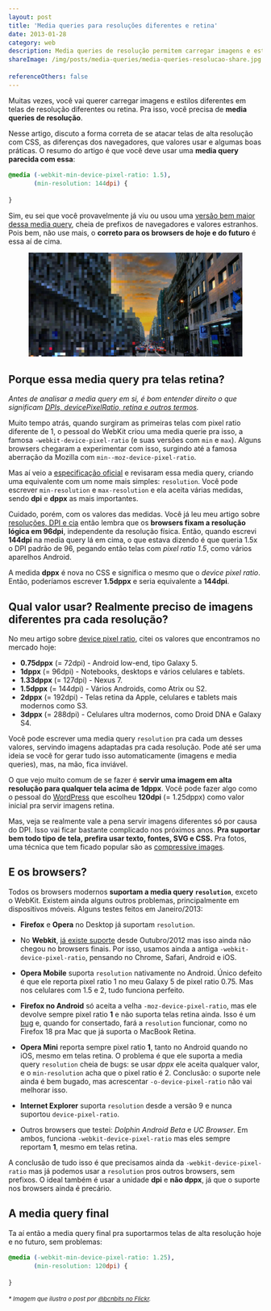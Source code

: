```yaml
---
layout: post
title: 'Media queries para resoluções diferentes e retina'
date: 2013-01-28
category: web
description: Media queries de resolução permitem carregar imagens e estilos diferentes em telas de resolução diferente ou retina. Conheça mais!
shareImage: /img/posts/media-queries/media-queries-resolucao-share.jpg

referenceOthers: false
---
```


Muitas vezes, você vai querer carregar imagens e estilos diferentes em telas de resolução diferentes ou retina. Pra isso, você precisa de **media queries de resolução**.

Nesse artigo, discuto a forma correta de se atacar telas de alta resolução com CSS, as diferenças dos navegadores, que valores usar e algumas boas práticas. O resumo do artigo é que você deve usar uma **media query parecida com essa**:

```css 
@media (-webkit-min-device-pixel-ratio: 1.5),
       (min-resolution: 144dpi) {

}
```

Sim, eu sei que você provavelmente já viu ou usou uma [versão bem maior dessa media query](https://gist.github.com/4161897), cheia de prefixos de navegadores e valores estranhos. Pois bem, não use mais, o **correto para os browsers de hoje e do futuro** é essa aí de cima.

<figure>
	<img src="/img/posts/media-queries/media-queries-resolucao.jpg">
</figure>

## Porque essa media query pra telas retina?

*Antes de analisar a media query em si, é bom entender direito o que significam [DPIs, devicePixelRatio, retina e outros termos](/resolucoes-dpi-pixel-ratio-retina/).*

Muito tempo atrás, quando surgiram as primeiras telas com pixel ratio diferente de 1, o pessoal do WebKit criou uma media querie pra isso, a famosa `-webkit-device-pixel-ratio` (e suas versões com `min` e `max`). Alguns browsers chegaram a experimentar com isso, surgindo até a famosa aberração da Mozilla com `min--moz-device-pixel-ratio`.

Mas aí veio a [especificação oficial](http://www.w3.org/TR/css3-mediaqueries/#resolution) e revisaram essa media query, criando uma equivalente com um nome mais simples: `resolution`. Você pode escrever `min-resolution` e `max-resolution` e ela aceita várias medidas, sendo **dpi** e **dppx** as mais importantes.

Cuidado, porém, com os valores das medidas. Você já leu meu artigo sobre [resoluções, DPI e cia](/resolucoes-dpi-pixel-ratio-retina/) então lembra que os **browsers fixam a resolução lógica em 96dpi**, independente da resolução física. Então, quando escrevi **144dpi** na media query lá em cima, o que estava dizendo é que queria 1.5x o DPI padrão de 96, pegando então telas com *pixel ratio 1.5*, como vários aparelhos Android.

A medida **dppx** é nova no CSS e significa o mesmo que o *device pixel ratio*. Então, poderíamos escrever **1.5dppx** e seria equivalente a **144dpi**.

## Qual valor usar? Realmente preciso de imagens diferentes pra cada resolução?

No meu artigo sobre [device pixel ratio](/resolucoes-dpi-pixel-ratio-retina/), citei os valores que encontramos no mercado hoje:

* **0.75dppx** (= 72dpi) - Android low-end, tipo Galaxy 5.
* **1dppx** (= 96dpi) - Notebooks, desktops e vários celulares e tablets.
* **1.33dppx** (= 127dpi) - Nexus 7.
* **1.5dppx** (= 144dpi) - Vários Androids, como Atrix ou S2.
* **2dppx** (= 192dpi) - Telas retina da Apple, celulares e tablets mais modernos como S3.
* **3dppx** (= 288dpi) - Celulares ultra modernos, como Droid DNA e Galaxy S4.

Você pode escrever uma media query `resolution` pra cada um desses valores, servindo imagens adaptadas pra cada resolução. Pode até ser uma ideia se você for gerar tudo isso automaticamente (imagens e media queries), mas, na mão, fica inviável.

O que vejo muito comum de se fazer é **servir uma imagem em alta resolução para qualquer tela acima de 1dppx**. Você pode fazer algo como o pessoal do [WordPress](http://core.trac.wordpress.org/changeset/22629) que escolheu **120dpi** (= 1.25dppx) como valor inicial pra servir imagens retina.

Mas, veja se realmente vale a pena servir imagens diferentes só por causa do DPI. Isso vai ficar bastante complicado nos próximos anos. **Pra suportar bem todo tipo de tela, prefira usar texto, fontes, SVG e CSS.** Pra fotos, uma técnica que tem ficado popular são as [compressive images](http://filamentgroup.com/lab/rwd_img_compression/).

## E os browsers?

Todos os browsers modernos **suportam a media query `resolution`**, exceto o WebKit. Existem ainda alguns outros problemas, principalmente em dispositivos móveis. Alguns testes feitos em Janeiro/2013:

* **Firefox** e **Opera** no Desktop já suportam `resolution`.

* No **Webkit**, [já existe suporte](http://trac.webkit.org/changeset/132227) desde Outubro/2012 mas isso ainda não chegou no browsers finais. Por isso, usamos ainda a antiga `-webkit-device-pixel-ratio`, pensando no Chrome, Safari, Android e iOS.

* **Opera Mobile** suporta `resolution` nativamente no Android. Único defeito é que ele reporta pixel ratio 1 no meu Galaxy 5 de pixel ratio 0.75. Mas nos celulares com 1.5 e 2, tudo funciona perfeito.

* **Firefox no Android** só aceita a velha `-moz-device-pixel-ratio`, mas ele devolve sempre pixel ratio **1** e não suporta telas retina ainda. Isso é um [bug](https://bugzilla.mozilla.org/show_bug.cgi?id=803207) e, quando for consertado, fará a `resolution` funcionar, como no Firefox 18 pra Mac que já suporta o MacBook Retina.

* **Opera Mini** reporta sempre pixel ratio **1**, tanto no Android quando no iOS, mesmo em telas retina. O problema é que ele suporta a media query `resolution` cheia de bugs: se usar *dppx* ele aceita qualquer valor, e o `min-resolution` acha que o pixel ratio é 2. Conclusão: o suporte nele ainda é bem bugado, mas acrescentar `-o-device-pixel-ratio` não vai melhorar isso.

* **Internet Explorer** suporta `resolution` desde a versão 9 e nunca suportou `device-pixel-ratio`.

* Outros browsers que testei: *Dolphin Android Beta* e *UC Browser*. Em ambos, funciona `-webkit-device-pixel-ratio` mas eles sempre reportam **1**, mesmo em telas retina.

A conclusão de tudo isso é que precisamos ainda da `-webkit-device-pixel-ratio` mas já podemos usar a `resolution` pros outros browsers, sem prefixos. O ideal também é usar a unidade **dpi** e **não dppx**, já que o suporte nos browsers ainda é precário.

## A media query final 

Ta aí então a media query final pra suportarmos telas de alta resolução hoje e no futuro, sem problemas:

```css 
@media (-webkit-min-device-pixel-ratio: 1.25),
       (min-resolution: 120dpi) { 

}
```

<small><i>* Imagem que ilustra o post por <a href="http://www.flickr.com/photos/bcnbits/3244242527/" rel="nofollow">@bcnbits no Flickr</a>.</i></small>
